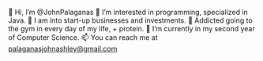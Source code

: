 👋 Hi, I’m @JohnPalaganas
👀 I’m interested in programming, specialized in Java. 
🥦 I am into start-up businesses and investments.
🔎 Addicted going to the gym in every day of my life, + protein.
🌱 I’m currently in my second year of Computer Science.
📫 You can reach me at palaganasjohnashley@gmail.com
